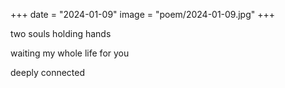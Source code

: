 +++
date = "2024-01-09"
image = "poem/2024-01-09.jpg"
+++

two souls holding hands

waiting my whole life for you

deeply connected
